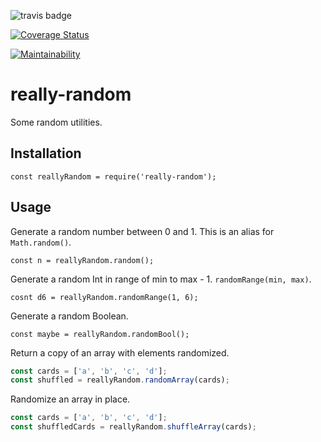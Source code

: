 ![travis badge](https://travis-ci.org/soggybag/really-random.svg?branch=master)

[![Coverage Status](https://coveralls.io/repos/github/soggybag/really-random/badge.svg?branch=master)](https://coveralls.io/github/soggybag/really-random?branch=master)

[![Maintainability](https://api.codeclimate.com/v1/badges/ddb65c2e91ad67ffb6c1/maintainability)](https://codeclimate.com/github/soggybag/really-random/maintainability)

# really-random

Some random utilities.

## Installation

`const reallyRandom = require('really-random');`

## Usage

Generate a random number between 0 and 1. This is an alias for `Math.random()`.

`const n = reallyRandom.random();`

Generate a random Int in range of min to max - 1. `randomRange(min, max)`.

`cosnt d6 = reallyRandom.randomRange(1, 6);`

Generate a random Boolean.

`const maybe = reallyRandom.randomBool();`

Return a copy of an array with elements randomized.

```JavaScript
const cards = ['a', 'b', 'c', 'd'];
const shuffled = reallyRandom.randomArray(cards);
```

Randomize an array in place.

```JavaScript
const cards = ['a', 'b', 'c', 'd'];
const shuffledCards = reallyRandom.shuffleArray(cards);
```
